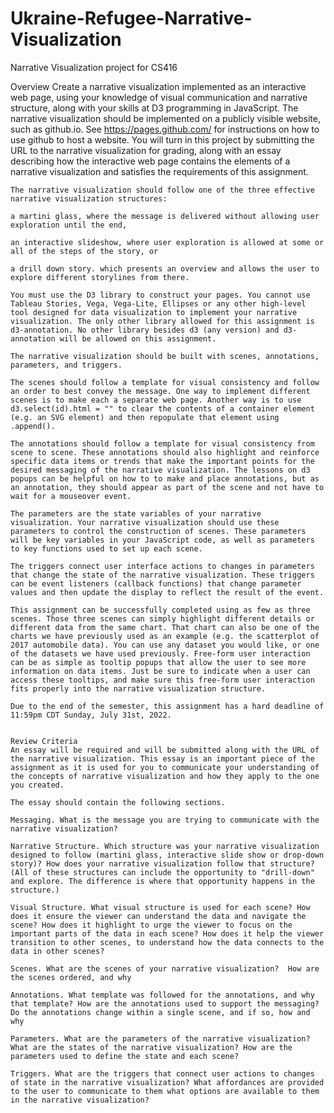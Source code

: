 # Ukraine-Refugee-Narrative-Visualization
Narrative Visualization project for CS416


Overview
    Create a narrative visualization implemented as an interactive web page, using your knowledge of visual communication and narrative structure, along with your skills at D3 programming in JavaScript. The narrative visualization should be implemented on a publicly visible website, such as github.io. See https://pages.github.com/  for instructions on how to use github to host a website. You will turn in this project by submitting the URL to the narrative visualization for grading, along with an essay describing how the interactive web page contains the elements of a narrative visualization and satisfies the requirements of this assignment.
    
    The narrative visualization should follow one of the three effective narrative visualization structures:
    
    a martini glass, where the message is delivered without allowing user exploration until the end,
    
    an interactive slideshow, where user exploration is allowed at some or all of the steps of the story, or
    
    a drill down story. which presents an overview and allows the user to explore different storylines from there.
    
    You must use the D3 library to construct your pages. You cannot use Tableau Stories, Vega, Vega-Lite, Ellipses or any other high-level tool designed for data visualization to implement your narrative visualization. The only other library allowed for this assignment is d3-annotation. No other library besides d3 (any version) and d3-annotation will be allowed on this assignment.
    
    The narrative visualization should be built with scenes, annotations, parameters, and triggers.
    
    The scenes should follow a template for visual consistency and follow an order to best convey the message. One way to implement different scenes is to make each a separate web page. Another way is to use d3.select(id).html = "" to clear the contents of a container element (e.g. an SVG element) and then repopulate that element using .append().
    
    The annotations should follow a template for visual consistency from scene to scene. These annotations should also highlight and reinforce specific data items or trends that make the important points for the desired messaging of the narrative visualization. The lessons on d3 popups can be helpful on how to to make and place annotations, but as an annotation, they should appear as part of the scene and not have to wait for a mouseover event.
    
    The parameters are the state variables of your narrative visualization. Your narrative visualization should use these parameters to control the construction of scenes. These parameters will be key variables in your JavaScript code, as well as parameters to key functions used to set up each scene.
    
    The triggers connect user interface actions to changes in parameters that change the state of the narrative visualization. These triggers can be event listeners (callback functions) that change parameter values and then update the display to reflect the result of the event.
    
    This assignment can be successfully completed using as few as three scenes. Those three scenes can simply highlight different details or different data from the same chart. That chart can also be one of the charts we have previously used as an example (e.g. the scatterplot of 2017 automobile data). You can use any dataset you would like, or one of the datasets we have used previously. Free-form user interaction can be as simple as tooltip popups that allow the user to see more information on data items. Just be sure to indicate when a user can access these tooltips, and make sure this free-form user interaction fits properly into the narrative visualization structure.
    
    Due to the end of the semester, this assignment has a hard deadline of 11:59pm CDT Sunday, July 31st, 2022.
    
    
    Review Criteria
    An essay will be required and will be submitted along with the URL of the narrative visualization. This essay is an important piece of the assignment as it is used for you to communicate your understanding of the concepts of narrative visualization and how they apply to the one you created.
    
    The essay should contain the following sections.
    
    Messaging. What is the message you are trying to communicate with the narrative visualization?
    
    Narrative Structure. Which structure was your narrative visualization designed to follow (martini glass, interactive slide show or drop-down story)? How does your narrative visualization follow that structure? (All of these structures can include the opportunity to "drill-down" and explore. The difference is where that opportunity happens in the structure.)
    
    Visual Structure. What visual structure is used for each scene? How does it ensure the viewer can understand the data and navigate the scene? How does it highlight to urge the viewer to focus on the important parts of the data in each scene? How does it help the viewer transition to other scenes, to understand how the data connects to the data in other scenes?
    
    Scenes. What are the scenes of your narrative visualization?  How are the scenes ordered, and why
    
    Annotations. What template was followed for the annotations, and why that template? How are the annotations used to support the messaging? Do the annotations change within a single scene, and if so, how and why
    
    Parameters. What are the parameters of the narrative visualization? What are the states of the narrative visualization? How are the parameters used to define the state and each scene?
    
    Triggers. What are the triggers that connect user actions to changes of state in the narrative visualization? What affordances are provided to the user to communicate to them what options are available to them in the narrative visualization?